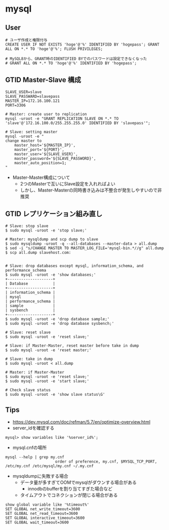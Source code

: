 # mysql


## User
```
# ユーザ作成と権限付与
CREATE USER IF NOT EXISTS 'hoge'@'%' IDENTIFIED BY 'hogepass'; GRANT ALL ON *.* TO 'hoge'@'%'; FLUSH PRIVILEGES;

# MySQL8から、GRANT時のIDENTIFIED BYでのパスワードは設定できなくなった
# GRANT ALL ON *.* TO 'hoge'@'%' IDENTIFIED BY 'hogepass';
```


## GTID Master-Slave 構成
``` reqlication user
SLAVE_USER=slave
SLAVE_PASSWARD=slavepass
MASTER_IP=172.16.100.121
PORT=3306

# Master: create user to replication
mysql -uroot -e "GRANT REPLICATION SLAVE ON *.* TO 'slave'@'172.16.100.0/255.255.255.0' IDENTIFIED BY 'slavepass'";

# Slave: setting master
mysql -uroot -e "
change master to
    master_host='${MASTER_IP}',
    master_port='${PORT}',
    master_user='${SLAVE_USER}',
    master_password='${SLAVE_PASSWORD}',
    master_auto_position=1;
"
```

* Master-Master構成について
    * 2つのMasterで互いにSlave設定を入れればよい
    * しかし、Master-Masterの同時書き込みは不整合が発生しやすいので非推奨


## GTID レプリケーション組み直し
```
# Slave: stop slave
$ sudo mysql -uroot -e 'stop slave;'

# Master: mysqldump and scp dump to slave
$ sudo mysqldump -uroot -q --all-databases --master-data > all.dump
$ sed -i "s/CHANGE MASTER TO MASTER_LOG_FILE='mysql-bin.*//g" all.dump
$ scp all.dump slavehost.com:


# Slave: drop databases except mysql, information_schema, and performance_schema
$ sudo mysql -uroot -e 'show databases;'
+--------------------+
| Database           |
+--------------------+
| information_schema |
| mysql              |
| performance_schema |
| sample             |
| sysbench           |
+--------------------+
$ sudo mysql -uroot -e 'drop database sample;'
$ sudo mysql -uroot -e 'drop database sysbench;'

# Slave: reset slave
$ sudo mysql -uroot -e 'reset slave;'

# Slave: if Master-Master, reset master before take in dump
$ sudo mysql -uroot -e 'reset master;'

# Slave: take in dump
$ sudo mysql -uroot < all.dump

# Master: if Master-Master
$ sudo mysql -uroot -e 'reset slave;'
$ sudo mysql -uroot -e 'start slave;'

# Check slave status
$ sudo mysql -uroot -e 'show slave status\G'
```


## Tips
* https://dev.mysql.com/doc/refman/5.7/en/optimize-overview.html
* server_idを確認する

```
mysql> show variables like '%server_id%';
```

* mysql.cnfの場所
```
mysql --help | grep my.cnf
                      order of preference, my.cnf, $MYSQL_TCP_PORT,
/etc/my.cnf /etc/mysql/my.cnf ~/.my.cnf
```

* mysqldumpに失敗する場合
    * データ量が多すぎてOOMでmysqlがダウンする場合がある
        * innodbのbufferを割り当てすぎた場合など
    * タイムアウトでコネクションが閉じる場合がある

```
show global variable like '%timeout%'
SET GLOBAL net_write_timeout=3600
SET GLOBAL net_read_timeout=3600
SET GLOBAL interactive_timeout=3600
SET GLOBAL wait_timeout=3600
```
